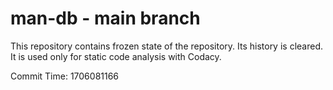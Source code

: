 # man-db - main branch

This repository contains frozen state of the repository.
Its history is cleared. It is used only for static code
analysis with Codacy.

Commit Time: 1706081166